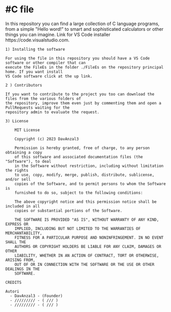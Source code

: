 
<!DOCTYPE html>
<html>
  <head>
    <meta charset="UTF-8">
  </head>
  <body>
    <h1>#C file</h1>
    <p>In this repository you can find a large collection of C language programs, from a simple "Hello word!" to smart and sophisticated calculators or other things you can imagine. Link for VS Code installer https://code.visualstudio.com.</p>

    1) Installing the software
        
    For using the file in this repository you should have a VS Code software or other compiler that can 
    execute the FileEs in the folder ./FileEs on the repository principal home. If you want install 
    VS Code software click at the up link.
    
    2 ) Contributors
    
    If you want to contribute to the project you too can download the files from the various folders of 
    the repository, improve them even just by commenting them and open a PullRequests waiting for the 
    repository admin to evaluate the request.

    3) License
        
        MIT License

        Copyright (c) 2023 DavAnzal3

        Permission is hereby granted, free of charge, to any person obtaining a copy
        of this software and associated documentation files (the "Software"), to deal
        in the Software without restriction, including without limitation the rights
        to use, copy, modify, merge, publish, distribute, sublicense, and/or sell
        copies of the Software, and to permit persons to whom the Software is
        furnished to do so, subject to the following conditions:

        The above copyright notice and this permission notice shall be included in all
        copies or substantial portions of the Software.

        THE SOFTWARE IS PROVIDED "AS IS", WITHOUT WARRANTY OF ANY KIND, EXPRESS OR
        IMPLIED, INCLUDING BUT NOT LIMITED TO THE WARRANTIES OF MERCHANTABILITY,
        FITNESS FOR A PARTICULAR PURPOSE AND NONINFRINGEMENT. IN NO EVENT SHALL THE
        AUTHORS OR COPYRIGHT HOLDERS BE LIABLE FOR ANY CLAIM, DAMAGES OR OTHER
        LIABILITY, WHETHER IN AN ACTION OF CONTRACT, TORT OR OTHERWISE, ARISING FROM,
        OUT OF OR IN CONNECTION WITH THE SOFTWARE OR THE USE OR OTHER DEALINGS IN THE
        SOFTWARE.

    CREDITS
    
    Autori
      - DavAnzal3 - (Founder)
      - ///////// - ( /// )
      - ///////// - ( /// )
  </body>
</html>
